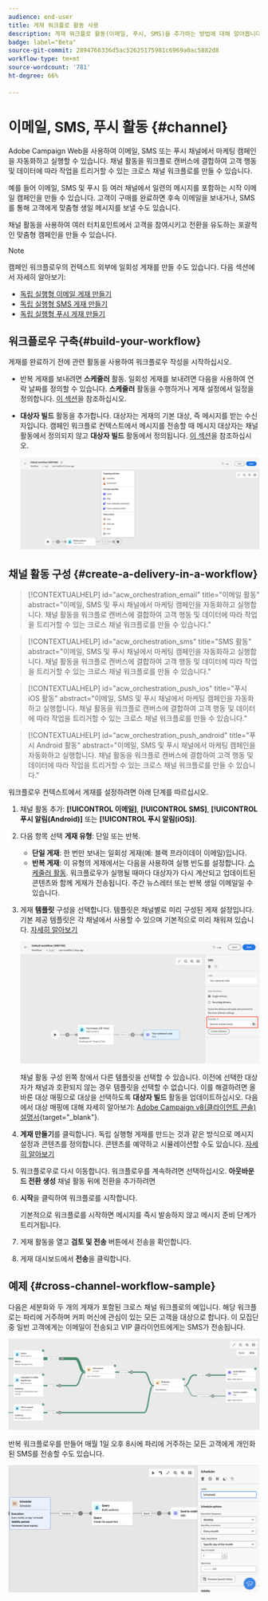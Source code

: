 ```yaml
---
audience: end-user
title: 게재 워크플로 활동 사용
description: 게재 워크플로 활동(이메일, 푸시, SMS)을 추가하는 방법에 대해 알아봅니다.
badge: label="Beta"
source-git-commit: 2894766336d5ac52625175981c6969a0ac5882d8
workflow-type: tm+mt
source-wordcount: '781'
ht-degree: 66%

---
```



# 이메일, SMS, 푸시 활동 {#channel}

Adobe Campaign Web을 사용하여 이메일, SMS 또는 푸시 채널에서 마케팅 캠페인을 자동화하고 실행할 수 있습니다. 채널 활동을 워크플로 캔버스에 결합하여 고객 행동 및 데이터에 따라 작업을 트리거할 수 있는 크로스 채널 워크플로를 만들 수 있습니다.

예를 들어 이메일, SMS 및 푸시 등 여러 채널에서 일련의 메시지를 포함하는 시작 이메일 캠페인을 만들 수 있습니다. 고객이 구매를 완료하면 후속 이메일을 보내거나, SMS를 통해 고객에게 맞춤형 생일 메시지를 보낼 수도 있습니다.

채널 활동을 사용하여 여러 터치포인트에서 고객을 참여시키고 전환을 유도하는 포괄적인 맞춤형 캠페인을 만들 수 있습니다.

>[!NOTE]
>
>캠페인 워크플로우의 컨텍스트 외부에 일회성 게재를 만들 수도 있습니다. 다음 섹션에서 자세히 알아보기:
>* [독립 실행형 이메일 게재 만들기](../../email/create-email.md)
>* [독립 실행형 SMS 게재 만들기](../../sms/create-sms.md)
>* [독립 실행형 푸시 게재 만들기](../../push/create-push.md)

## 워크플로우 구축{#build-your-workflow}

게재를 완료하기 전에 관련 활동을 사용하여 워크플로우 작성을 시작하십시오.

* 반복 게재를 보내려면 **스케줄러** 활동. 일회성 게재를 보내려면 다음을 사용하여 연락 날짜를 정의할 수 있습니다. **스케줄러** 활동을 수행하거나 게재 설정에서 일정을 정의합니다. [이 섹션](scheduler.md)을 참조하십시오.

* **대상자 빌드** 활동을 추가합니다. 대상자는 게재의 기본 대상, 즉 메시지를 받는 수신자입니다. 캠페인 워크플로 컨텍스트에서 메시지를 전송할 때 메시지 대상자는 채널 활동에서 정의되지 않고 **대상자 빌드** 활동에서 정의됩니다. [이 섹션](build-audience.md)을 참조하십시오.

  ![](../../msg/assets/add-delivery-in-wf.png)

## 채널 활동 구성 {#create-a-delivery-in-a-workflow}


>[!CONTEXTUALHELP]
>id="acw_orchestration_email"
>title="이메일 활동"
>abstract="이메일, SMS 및 푸시 채널에서 마케팅 캠페인을 자동화하고 실행합니다. 채널 활동을 워크플로 캔버스에 결합하여 고객 행동 및 데이터에 따라 작업을 트리거할 수 있는 크로스 채널 워크플로를 만들 수 있습니다."


>[!CONTEXTUALHELP]
>id="acw_orchestration_sms"
>title="SMS 활동"
>abstract="이메일, SMS 및 푸시 채널에서 마케팅 캠페인을 자동화하고 실행합니다. 채널 활동을 워크플로 캔버스에 결합하여 고객 행동 및 데이터에 따라 작업을 트리거할 수 있는 크로스 채널 워크플로를 만들 수 있습니다."


>[!CONTEXTUALHELP]
>id="acw_orchestration_push_ios"
>title="푸시 iOS 활동"
>abstract="이메일, SMS 및 푸시 채널에서 마케팅 캠페인을 자동화하고 실행합니다. 채널 활동을 워크플로 캔버스에 결합하여 고객 행동 및 데이터에 따라 작업을 트리거할 수 있는 크로스 채널 워크플로를 만들 수 있습니다."


>[!CONTEXTUALHELP]
>id="acw_orchestration_push_android"
>title="푸시 Android 활동"
>abstract="이메일, SMS 및 푸시 채널에서 마케팅 캠페인을 자동화하고 실행합니다. 채널 활동을 워크플로 캔버스에 결합하여 고객 행동 및 데이터에 따라 작업을 트리거할 수 있는 크로스 채널 워크플로를 만들 수 있습니다."

워크플로우 컨텍스트에서 게재를 설정하려면 아래 단계를 따르십시오.

1. 채널 활동 추가: **[!UICONTROL 이메일]**, **[!UICONTROL SMS]**, **[!UICONTROL 푸시 알림(Android)]** 또는 **[!UICONTROL 푸시 알림(iOS)]**.

1. 다음 항목 선택 **게재 유형**: 단일 또는 반복.

   * **단일 게재**: 한 번만 보내는 일회성 게재(예: 블랙 프라이데이 이메일)입니다.
   * **반복 게재**: 이 유형의 게재에서는 다음을 사용하여 실행 빈도를 설정합니다. [스케줄러 활동](scheduler.md). 워크플로우가 실행될 때마다 대상자가 다시 계산되고 업데이트된 콘텐츠와 함께 게재가 전송됩니다. 주간 뉴스레터 또는 반복 생일 이메일일 수 있습니다.

1. 게재 **템플릿** 구성을 선택합니다. 템플릿은 채널별로 미리 구성된 게재 설정입니다. 기본 제공 템플릿은 각 채널에서 사용할 수 있으며 기본적으로 미리 채워져 있습니다. [자세히 알아보기](../../msg/delivery-template.md)

   ![](../assets/delivery-activity-in-wf.png)

   채널 활동 구성 왼쪽 창에서 다른 템플릿을 선택할 수 있습니다. 이전에 선택한 대상자가 채널과 호환되지 않는 경우 템플릿을 선택할 수 없습니다. 이를 해결하려면 올바른 대상 매핑으로 대상을 선택하도록 **대상자 빌드** 활동을 업데이트하십시오. 다음에서 대상 매핑에 대해 자세히 알아보기: [Adobe Campaign v8(클라이언트 콘솔) 설명서](https://experienceleague.adobe.com/docs/campaign/campaign-v8/audience/add-profiles/target-mappings.html){target="_blank"}.

1. **게재 만들기**&#x200B;를 클릭합니다. 독립 실행형 게재를 만드는 것과 같은 방식으로 메시지 설정과 콘텐츠를 정의합니다. 콘텐츠를 예약하고 시뮬레이션할 수도 있습니다. [자세히 알아보기](../../msg/gs-messages.md)

1. 워크플로우로 다시 이동합니다. 워크플로우를 계속하려면 선택하십시오. **아웃바운드 전환 생성** 채널 활동 뒤에 전환을 추가하려면

1. **시작**&#x200B;을 클릭하여 워크플로를 시작합니다.

   기본적으로 워크플로를 시작하면 메시지를 즉시 발송하지 않고 메시지 준비 단계가 트리거됩니다.

1. 게재 활동을 열고 **검토 및 전송** 버튼에서 전송을 확인합니다.

1. 게재 대시보드에서 **전송**&#x200B;을 클릭합니다.

## 예제 {#cross-channel-workflow-sample}

다음은 세분화와 두 개의 게재가 포함된 크로스 채널 워크플로의 예입니다. 해당 워크플로는 파리에 거주하며 커피 머신에 관심이 있는 모든 고객을 대상으로 합니다. 이 모집단 중 일반 고객에게는 이메일이 전송되고 VIP 클라이언트에게는 SMS가 전송됩니다.

![](../assets/workflow-channel-example.png)

<!--
description, which use case you can perform (common other activities that you can link before of after the activity)

how to add and configure the activity

example of a configured activity within a workflow
The Email delivery activity allows you to configure the sending an email in a workflow. 

-->

반복 워크플로우를 만들어 매월 1일 오후 8시에 파리에 거주하는 모든 고객에게 개인화된 SMS를 전송할 수도 있습니다.

![](../assets/workflow-channel-example2.png)

<!-- Scheduled emails available?

This can be a single send email and sent just once, or it can be a recurring email.
* Single send emails are standard emails, sent once.
* Recurring emails allow you to send the same email multiple times to different targets over a defined period. You can aggregate the deliveries per period in order to get reports that correspond to your needs.

When linked to a scheduler, you can define recurring emails.
Email recipients are defined upstream of the activity in the same workflow, via an Audience targeting activity.

-->


<!--The message preparation is triggered according to the workflow execution parameters. From the message dashboard, you can select whether to request or not a manual confirmation to send the message (required by default). You can start the workflow manually or place a scheduler activity in the workflow to automate execution.-->
